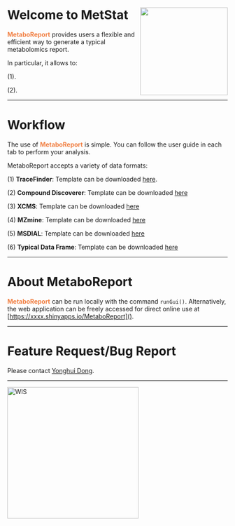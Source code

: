 
# Welcome to MetStat &nbsp;<img src='www/logo.png' align="right" height="200"/>

<b><span style="color:#F17F42">MetaboReport</span></b> provides users a flexible and efficient way to generate a typical metabolomics report.

In particular, it allows to: 

(1). 


(2). 

---

# Workflow

The use of <b><span style="color:#F17F42">MetaboReport</span></b> is simple. You can follow the user guide in each tab to perform your analysis.

MetaboReport accepts a variety of data formats:

(1) **TraceFinder**: Template can be downloaded [here]().

(2) **Compound Discoverer**: Template can be downloaded [here]()

(3) **XCMS**: Template can be downloaded [here]()

(4) **MZmine**: Template can be downloaded [here]()

(5) **MSDIAL**: Template can be downloaded [here]()

(6) **Typical Data Frame**: Template can be downloaded [here]()

---

# About MetaboReport

<b><span style="color:#F17F42">MetaboReport</span></b> can be run locally with the command `runGui()`. Alternatively, the web application can be freely accessed for direct online use at [https://xxxx.shinyapps.io/MetaboReport](). 

---

# Feature Request/Bug Report

Please contact [Yonghui Dong](mailto:yonghui.dong@gmail.com).

---
<a href= 'https://www.weizmann.ac.il'><img src='www/WIS.png' alt='WIS' title='Weizmann Institute of Science' width='300'/></a>
